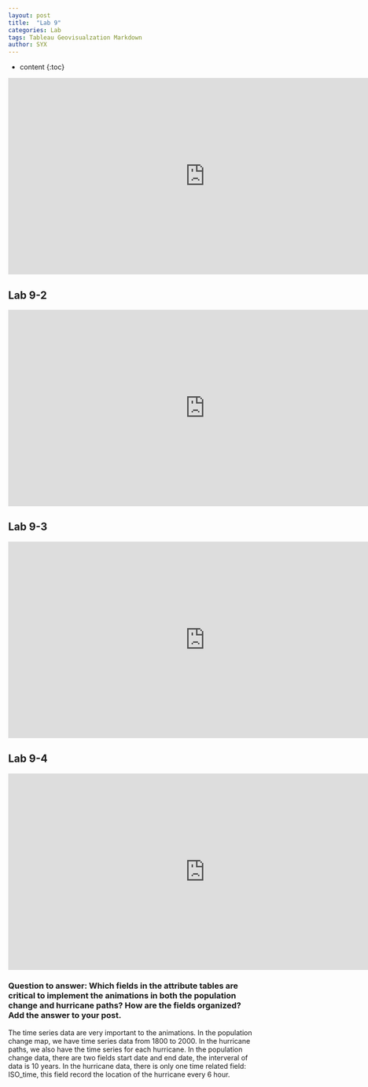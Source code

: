 ```yaml
---
layout: post
title:  "Lab 9"
categories: Lab
tags: Tableau Geovisualzation Markdown
author: SYX
---
```


* content
{:toc}









<html>
<head>
        <meta name="DC.date" content="2019-04-09 11:44:19 上午" />
        <meta name="DC.language" content="ENU" />

<meta name="google" value="notranslate" /> 
<meta http-equiv="Content-Type" content="text/html; charset=utf-8" />
<meta http-equiv="X-UA-Compatible" content="IE=edge,chrome=1">
<title>Created by Camtasia 2018</title>


<link href="Untitled Project_embed.css" rel="stylesheet" type="text/css">
</head>
<body>

<iframe width="800" height="400" src="https://www.blogger.com/video.g?token=AD6v5dz78xQ7Wq-WLtbrcbsyNyZpgQmcrC20uOt3pvtya99agxfW-xyZ6Ju5YZiu__16dtzzeeaTB-zwZGCym0QwXK-eFWM1QaFQ4WXZHVnw-uqmgS24_Y9Zf4abY-HwezZG6Fw-AeLI" frameborder="0" allowfullscreen ></iframe>




## Lab 9-2

<iframe width="800" height="400" src="https://www.blogger.com/video.g?token=AD6v5dwCqEHGdK_XyI5thaFX4Q1AVS8RneeZTkhW8ZHRUFqrIuVAy4twtZaGpubzJrtzg0gb1nZcbhZA1cbKP_OEnsk46KYlApNPZpmaquVxulVUlQh-QYocCzz0Cujn_sv1ocO0Mgn-" frameborder="0" allowfullscreen></iframe>

## Lab 9-3

<iframe width="800" height="400" src="https://www.blogger.com/video.g?token=AD6v5dxr2Lb2PCbQo09KzwfK8at7Tzw2rTD85t56nlsMa9ShZwwuHhvR4RScwGS88U5NQh9IfnbvlJ68GAYGG-CywUi9d5pcN3w77A_QuUuWtmSvF9L8s035-kYiUXnk5Vz8zLZOfOUX" frameborder="0" allowfullscreen></iframe>

## Lab 9-4

<iframe width="800" height="400" src="https://www.blogger.com/video.g?token=AD6v5dznwY8EoOMfg8cui-b0uGfZqGgR4xdKIIH0IC8Ziaj6wZ9EDmRFyii8gYCQgjvWplN6l0q9ROTOeDR7oyulU_2Lmc9f_P9vhgIwLv0DiCR1TymCKYxg77MY9H9v19PBeugZ1tA0" frameborder="0" allowfullscreen></iframe>



### Question to answer: Which fields in the attribute tables are critical to implement the animations in both the population change and hurricane paths? How are the fields organized? Add the answer to your post.
   
   The time series data are very important to the animations. In the population change map, we have time series data from 1800 to 2000. In the hurricane paths, we also have the time series for each hurricane. 
   In the population change data, there are two fields start date and end date, the interveral of data is 10 years. In the hurricane data, there is only one time related field: ISO_time, this field record the location of the hurricane every 6 hour.
</body>
</html>